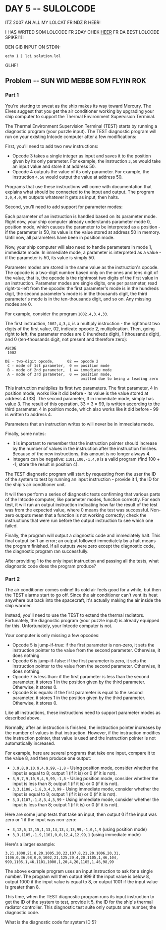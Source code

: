 # DAY 5 -- SULOLCODE

ITZ 2007 AN ALL MY LOLCAT FRINDZ R HEER!

I HAS WRITED SOM LOLCODE FR 2DAY CHEK [HEER](https://github.com/justinmeza/lci)
FR DA BEST LOLCODE SPIKR!11!

DEN GIB INPUT ON STDIN:

```lolcode
echo 1 | lci solution.lol
```

GLHF!

## Problem -- SUN WID MEBBE SOM FLYIN ROK

### Part 1

You're starting to sweat as the ship makes its way toward Mercury. The Elves
suggest that you get the air conditioner working by upgrading your ship
computer to support the Thermal Environment Supervision Terminal.

The Thermal Environment Supervision Terminal (TEST) starts by running a
diagnostic program (your puzzle input). The TEST diagnostic program will run on
your existing Intcode computer after a few modifications:

First, you'll need to add two new instructions:

 -  Opcode 3 takes a single integer as input and saves it to the position given
    by its only parameter. For example, the instruction `3,50` would take an
    input value and store it at address 50.
 -  Opcode 4 outputs the value of its only parameter. For example, the
    instruction `4,50` would output the value at address 50.

Programs that use these instructions will come with documentation that explains
what should be connected to the input and output. The program `3,0,4,0,99`
outputs whatever it gets as input, then halts.

Second, you'll need to add support for parameter modes:

Each parameter of an instruction is handled based on its parameter mode. Right
now, your ship computer already understands parameter mode 0, position mode,
which causes the parameter to be interpreted as a position - if the parameter
is 50, its value is the value stored at address 50 in memory. Until now, all
parameters have been in position mode.

Now, your ship computer will also need to handle parameters in mode 1,
immediate mode. In immediate mode, a parameter is interpreted as a value - if
the parameter is 50, its value is simply 50.

Parameter modes are stored in the same value as the instruction's opcode. The
opcode is a two-digit number based only on the ones and tens digit of the
value, that is, the opcode is the rightmost two digits of the first value in an
instruction. Parameter modes are single digits, one per parameter, read
right-to-left from the opcode: the first parameter's mode is in the hundreds
digit, the second parameter's mode is in the thousands digit, the third
parameter's mode is in the ten-thousands digit, and so on. Any missing modes
are 0.

For example, consider the program `1002,4,3,4,33`.

The first instruction, `1002,4,3,4`, is a multiply instruction - the rightmost
two digits of the first value, 02, indicate opcode 2, multiplication. Then,
going right to left, the parameter modes are 0 (hundreds digit), 1 (thousands
digit), and 0 (ten-thousands digit, not present and therefore zero):

```
ABCDE
 1002

DE - two-digit opcode,      02 == opcode 2
 C - mode of 1st parameter,  0 == position mode
 B - mode of 2nd parameter,  1 == immediate mode
 A - mode of 3rd parameter,  0 == position mode,
                                  omitted due to being a leading zero
```

This instruction multiplies its first two parameters. The first parameter, 4 in
position mode, works like it did before - its value is the value stored at
address 4 (33). The second parameter, 3 in immediate mode, simply has value 3.
The result of this operation, 33 * 3 = 99, is written according to the third
parameter, 4 in position mode, which also works like it did before - 99 is
written to address 4.

Parameters that an instruction writes to will never be in immediate mode.

Finally, some notes:

 -  It is important to remember that the instruction pointer should increase by
    the number of values in the instruction after the instruction finishes.
    Because of the new instructions, this amount is no longer always 4.
 -  Integers can be negative: `1101,100,-1,4,0` is a valid program (find 100 +
    -1, store the result in position 4).

The TEST diagnostic program will start by requesting from the user the ID of
the system to test by running an input instruction - provide it 1, the ID for
the ship's air conditioner unit.

It will then perform a series of diagnostic tests confirming that various parts
of the Intcode computer, like parameter modes, function correctly. For each
test, it will run an output instruction indicating how far the result of the
test was from the expected value, where 0 means the test was successful.
Non-zero outputs mean that a function is not working correctly; check the
instructions that were run before the output instruction to see which one
failed.

Finally, the program will output a diagnostic code and immediately halt. This
final output isn't an error; an output followed immediately by a halt means the
program finished. If all outputs were zero except the diagnostic code, the
diagnostic program ran successfully.

After providing 1 to the only input instruction and passing all the tests, what
diagnostic code does the program produce?

### Part 2

The air conditioner comes online! Its cold air feels good for a while, but then
the TEST alarms start to go off. Since the air conditioner can't vent its heat
anywhere but back into the spacecraft, it's actually making the air inside the
ship warmer.

Instead, you'll need to use the TEST to extend the thermal radiators.
Fortunately, the diagnostic program (your puzzle input) is already equipped for
this. Unfortunately, your Intcode computer is not.

Your computer is only missing a few opcodes:

 -  Opcode 5 is jump-if-true: if the first parameter is non-zero, it sets the
    instruction pointer to the value from the second parameter. Otherwise, it
    does nothing.
 -  Opcode 6 is jump-if-false: if the first parameter is zero, it sets the
    instruction pointer to the value from the second parameter. Otherwise, it
    does nothing.
 -  Opcode 7 is less than: if the first parameter is less than the second
    parameter, it stores 1 in the position given by the third parameter.
    Otherwise, it stores 0.
 -  Opcode 8 is equals: if the first parameter is equal to the second
    parameter, it stores 1 in the position given by the third parameter.
    Otherwise, it stores 0.

Like all instructions, these instructions need to support parameter modes as
described above.

Normally, after an instruction is finished, the instruction pointer increases
by the number of values in that instruction. However, if the instruction
modifies the instruction pointer, that value is used and the instruction
pointer is not automatically increased.

For example, here are several programs that take one input, compare it to the
value 8, and then produce one output:

 -  `3,9,8,9,10,9,4,9,99,-1,8` - Using position mode, consider whether the input
    is equal to 8; output 1 (if it is) or 0 (if it is not).
 -  `3,9,7,9,10,9,4,9,99,-1,8` - Using position mode, consider whether the input
    is less than 8; output 1 (if it is) or 0 (if it is not).
 -  `3,3,1108,-1,8,3,4,3,99` - Using immediate mode, consider whether the input
    is equal to 8; output 1 (if it is) or 0 (if it is not).
 -  `3,3,1107,-1,8,3,4,3,99` - Using immediate mode, consider whether the input
    is less than 8; output 1 (if it is) or 0 (if it is not).

Here are some jump tests that take an input, then output 0 if the input was
zero or 1 if the input was non-zero:

 -  `3,12,6,12,15,1,13,14,13,4,13,99,-1,0,1,9` (using position mode)
 -  `3,3,1105,-1,9,1101,0,0,12,4,12,99,1` (using immediate mode)

Here's a larger example:

```
3,21,1008,21,8,20,1005,20,22,107,8,21,20,1006,20,31,
1106,0,36,98,0,0,1002,21,125,20,4,20,1105,1,46,104,
999,1105,1,46,1101,1000,1,20,4,20,1105,1,46,98,99
```

The above example program uses an input instruction to ask for a single number.
The program will then output 999 if the input value is below 8, output 1000 if
the input value is equal to 8, or output 1001 if the input value is greater
than 8.

This time, when the TEST diagnostic program runs its input instruction to get
the ID of the system to test, provide it 5, the ID for the ship's thermal
radiator controller. This diagnostic test suite only outputs one number, the
diagnostic code.

What is the diagnostic code for system ID 5?

